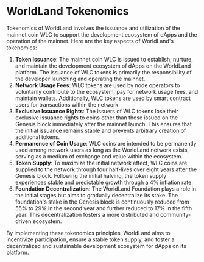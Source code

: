 # WorldLand Tokenomics

Tokenomics of WorldLand involves the issuance and utilization of the mainnet coin WLC to support the development ecosystem of dApps and the operation of the mainnet. Here are the key aspects of WorldLand's tokenomics:



1. **Token Issuance**: The mainnet coin WLC is issued to establish, nurture, and maintain the development ecosystem of dApps on the WorldLand platform. The issuance of WLC tokens is primarily the responsibility of the developer launching and operating the mainnet.
2. **Network Usage Fees**: WLC tokens are used by node operators to voluntarily contribute to the ecosystem, pay for network usage fees, and maintain wallets. Additionally, WLC tokens are used by smart contract users for transactions within the network.
3. **Exclusive Issuance Rights**: The issuers of WLC tokens lose their exclusive issuance rights to coins other than those issued on the Genesis block immediately after the mainnet launch. This ensures that the initial issuance remains stable and prevents arbitrary creation of additional tokens.
4. **Permanence of Coin Usage**: WLC coins are intended to be permanently used among network users as long as the WorldLand network exists, serving as a medium of exchange and value within the ecosystem.
5. **Token Supply**: To maximize the initial network effect, WLC coins are supplied to the network through four half-lives over eight years after the Genesis block. Following the initial halving, the token supply experiences stable and predictable growth through a 4% inflation rate.
6. **Foundation Decentralization**: The WorldLand Foundation plays a role in the initial stages but aims to gradually decentralize its stake. The foundation's stake in the Genesis block is continuously reduced from 55% to 29% in the second year and further reduced to 17% in the fifth year. This decentralization fosters a more distributed and community-driven ecosystem.

By implementing these tokenomics principles, WorldLand aims to incentivize participation, ensure a stable token supply, and foster a decentralized and sustainable development ecosystem for dApps on its platform.
